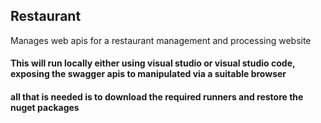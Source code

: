 ## Restaurant
Manages web apis for a restaurant management and processing website
#### This will run locally either using visual studio or visual studio code, exposing the swagger apis to manipulated via a suitable browser
#### all that is needed is to download the required runners and restore the nuget packages
